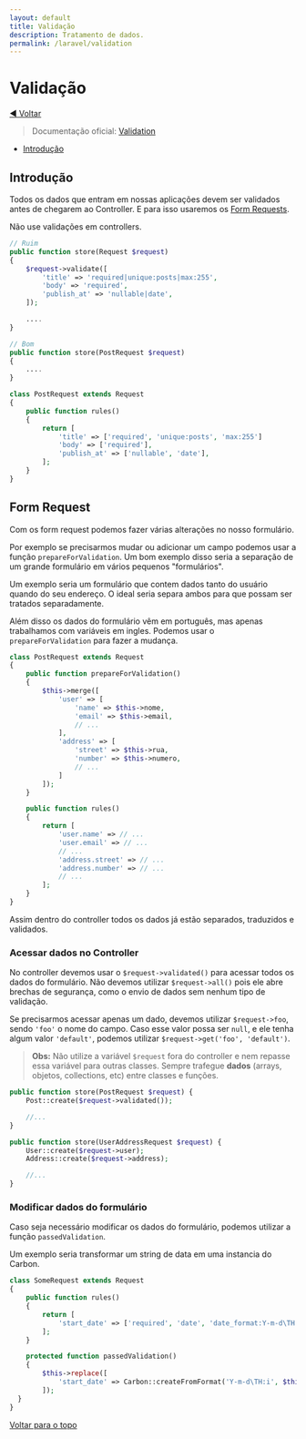 ```yaml
---
layout: default
title: Validação
description: Tratamento de dados.
permalink: /laravel/validation
---
```


# Validação

[:arrow_backward: Voltar](../laravel)

> Documentação oficial: [Validation](https://laravel.com/docs/validation)

- [Introdução](#introdução)

## Introdução

Todos os dados que entram em nossas aplicações devem ser validados antes de chegarem ao Controller. E para isso usaremos os [Form Requests](https://laravel.com/docs/validation#form-request-validation).

Não use validações em controllers.

```php
// Ruim
public function store(Request $request)
{
    $request->validate([
        'title' => 'required|unique:posts|max:255',
        'body' => 'required',
        'publish_at' => 'nullable|date',
    ]);

    ....
}

// Bom
public function store(PostRequest $request)
{
    ....
}

class PostRequest extends Request
{
    public function rules()
    {
        return [
            'title' => ['required', 'unique:posts', 'max:255']
            'body' => ['required'],
            'publish_at' => ['nullable', 'date'],
        ];
    }
}
```

## Form Request

Com os form request podemos fazer várias alterações no nosso formulário.

Por exemplo se precisarmos mudar ou adicionar um campo podemos usar a função `prepareForValidation`. Um bom exemplo disso seria a separação de um grande formulário em vários pequenos "formulários".

Um exemplo seria um formulário que contem dados tanto do usuário quando do seu endereço. O ideal seria separa ambos para que possam ser tratados separadamente.

Além disso os dados do formulário vêm em português, mas apenas trabalhamos com variáveis em ingles. Podemos usar o `prepareForValidation` para fazer a mudança.

```php
class PostRequest extends Request
{
	public function prepareForValidation()
	{
		$this->merge([
			'user' => [
				'name' => $this->nome,
				'email' => $this->email,
				// ...
			],
			'address' => [
				'street' => $this->rua,
				'number' => $this->numero,
				// ...
			]
		]);
	}

	public function rules()
	{
		return [
			'user.name' => // ...
			'user.email' => // ...
			// ...
			'address.street' => // ...
			'address.number' => // ...
			// ...
		];
	}
}
```

Assim dentro do controller todos os dados já estão separados, traduzidos e validados.

### Acessar dados no Controller

No controller devemos usar o `$request->validated()` para acessar todos os dados do formulário. Não devemos utilizar `$request->all()` pois ele abre brechas de segurança, como o envio de dados sem nenhum tipo de validação.

Se precisarmos acessar apenas um dado, devemos utilizar `$request->foo`, sendo `'foo'` o nome do campo. Caso esse valor possa ser `null`, e ele tenha algum valor `'default'`, podemos utilizar `$request->get('foo', 'default')`.

> **Obs:** Não utilize a variável `$request` fora do controller e nem repasse essa variável para outras classes. Sempre trafegue **dados** (arrays, objetos, collections, etc) entre classes e funções.

```php
public function store(PostRequest $request) {
	Post::create($request->validated());

	//...
}
```

```php
public function store(UserAddressRequest $request) {
	User::create($request->user);
	Address::create($request->address);

	//...
}
```

### Modificar dados do formulário

Caso seja necessário modificar os dados do formulário, podemos utilizar a função `passedValidation`.

Um exemplo seria transformar um string de data em uma instancia do Carbon.

```php
class SomeRequest extends Request
{
	public function rules()
	{
		return [
			'start_date' => ['required', 'date', 'date_format:Y-m-d\TH:i'],
		];
	}

	protected function passedValidation()
	{
		$this->replace([
			'start_date' => Carbon::createFromFormat('Y-m-d\TH:i', $this->start_date),
		]);
  }
}
```

[Voltar para o topo](#validação)
